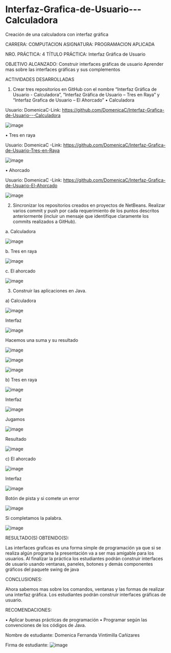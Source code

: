 # Interfaz-Grafica-de-Usuario---Calculadora
Creación de una calculadora con interfaz gráfica

CARRERA: COMPUTACION	ASIGNATURA: PROGRAMACION APLICADA

NRO. PRÁCTICA:	4	            TÍTULO PRÁCTICA: Interfaz Gráfica de Usuario 

OBJETIVO ALCANZADO:
Construir interfaces gráficas de usuario
Aprender mas sobre las interfaces gráficas y sus complementos

ACTIVIDADES DESARROLLADAS

1.	Crear tres repositorios en GitHub con el nombre “Interfaz Gráfica de Usuario - Calculadora”, “Interfaz Gráfica de Usuario – Tres en Raya” y “Interfaz Grafica de Usuario – El Ahorcado”
•	Calculadora

Usuario: DomenicaC-Link: https://github.com/DomenicaC/Interfaz-Grafica-de-Usuario---Calculadora 

 ![image](https://user-images.githubusercontent.com/49033368/57340877-785e6600-70fd-11e9-8cea-967fe6259390.png) 
 
•	Tres en raya

Usuario: DomenicaC -Link: https://github.com/DomenicaC/Interfaz-Grafica-de-Usuario-Tres-en-Raya

 ![image](https://user-images.githubusercontent.com/49033368/57340884-87451880-70fd-11e9-8174-14080a86f257.png)
 
•	Ahorcado

Usuario: DomenicaC -Link: https://github.com/DomenicaC/Interfaz-Grafica-de-Usuario-El-Ahorcado

 ![image](https://user-images.githubusercontent.com/49033368/57340890-9035ea00-70fd-11e9-82d2-06b567deca80.png)

2.	 Sincronizar los repositorios creados en proyectos de NetBeans. Realizar varios commit y push por cada requerimiento de los puntos descritos anteriormente (incluir un mensaje que identifique claramente los commits realizados a GitHub).

a.	Calculadora

![image](https://user-images.githubusercontent.com/49033368/57340902-a5127d80-70fd-11e9-8bf2-c9f0d8855912.png)
 
b.	Tres en raya

 ![image](https://user-images.githubusercontent.com/49033368/57340917-b196d600-70fd-11e9-8da1-6605712e92ff.png)
 
c.	El ahorcado 

![image](https://user-images.githubusercontent.com/49033368/57340929-bfe4f200-70fd-11e9-9c01-c44015c7d0d9.png)

3.	Construir las aplicaciones en Java.

a)	Calculadora

![image](https://user-images.githubusercontent.com/49033368/57340937-cd9a7780-70fd-11e9-8cdc-aa065ab62cb8.png)

Interfaz  

![image](https://user-images.githubusercontent.com/49033368/57340947-dee38400-70fd-11e9-981e-a8effbb28156.png)
      
Hacemos una suma y su resultado

![image](https://user-images.githubusercontent.com/49033368/57340952-e99e1900-70fd-11e9-9251-71d5d26a940f.png)

![image](https://user-images.githubusercontent.com/49033368/57340955-ec007300-70fd-11e9-953e-7756b2c2bbfb.png)

![image](https://user-images.githubusercontent.com/49033368/57340958-ee62cd00-70fd-11e9-8509-ecd489f46c13.png)

b)	Tres en raya

 ![image](https://user-images.githubusercontent.com/49033368/57340966-fb7fbc00-70fd-11e9-86ae-4d91c442498c.png)
 
Interfaz  

![image](https://user-images.githubusercontent.com/49033368/57340986-0aff0500-70fe-11e9-9836-1e082139aaa4.png)

Jugamos  

![image](https://user-images.githubusercontent.com/49033368/57340994-15210380-70fe-11e9-94af-9fd34e72952e.png)

Resultado

![image](https://user-images.githubusercontent.com/49033368/57341001-1d793e80-70fe-11e9-9278-7740a8c81d4c.png)
       
c)	El ahorcado

 ![image](https://user-images.githubusercontent.com/49033368/57341015-2d911e00-70fe-11e9-99f4-80c3bbbd01d4.png)
 
Interfaz  

![image](https://user-images.githubusercontent.com/49033368/57341023-3681ef80-70fe-11e9-9429-bf97198bc394.png)

Botón de pista y si comete un error

![image](https://user-images.githubusercontent.com/49033368/57341034-426db180-70fe-11e9-954f-2f8c9e9585d7.png)

Si completamos la palabra.

 ![image](https://user-images.githubusercontent.com/49033368/57341041-4ef20a00-70fe-11e9-8031-a1955424c8c1.png)


RESULTADO(S) OBTENIDO(S):

Las interfaces graficas es una forma simple de programación ya que si se realiza algún programa la presentación va a ser mas amigable para los usuarios.
Al finalizar la práctica los estudiantes podrán construir interfaces de usuario usando ventanas, paneles, botones y demás componentes gráficos del paquete swing de java

CONCLUSIONES:

Ahora sabemos mas sobre los comandos, ventanas y las formas de realizar una interfaz gráfica.
Los estudiantes podrán construir interfaces gráficas de usuario.

RECOMENDACIONES:

•	Aplicar buenas prácticas de programación 
•	Programar según las convenciones de los códigos de Java.

Nombre de estudiante: Domenica Fernanda Vintimilla Cañizares

Firma de estudiante: 
![image](https://user-images.githubusercontent.com/49033368/57341047-574a4500-70fe-11e9-9a43-6a36f543339b.png)
